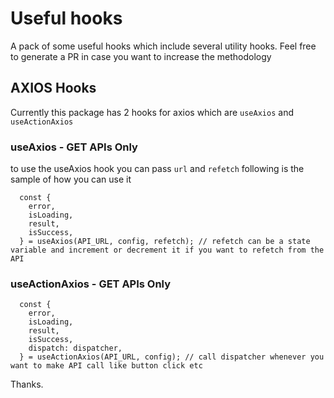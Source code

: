 # Useful hooks
A pack of some useful hooks which include several utility hooks. Feel free to generate a PR in case you want to increase the methodology

## AXIOS Hooks
Currently this package has 2 hooks for axios which are `useAxios` and `useActionAxios`

### useAxios - GET APIs Only
to use the useAxios hook you can pass `url` and `refetch`
following is the sample of how you can use it
```
  const {
    error,
    isLoading,
    result,
    isSuccess,
  } = useAxios(API_URL, config, refetch); // refetch can be a state variable and increment or decrement it if you want to refetch from the API
```

### useActionAxios - GET APIs Only

```
  const {
    error,
    isLoading,
    result,
    isSuccess,
    dispatch: dispatcher,
  } = useActionAxios(API_URL, config); // call dispatcher whenever you want to make API call like button click etc
```
Thanks.